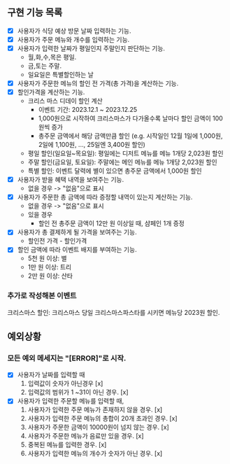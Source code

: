 ## 구현 기능 목록

- [x] 사용자가 식당 예상 방문 날짜 입력하는 기능.
- [x] 사용자가 주문 메뉴와 개수를 입력하는 기능.
- [x] 사용자가 입력한 날짜가 평일인지 주말인지 판단하는 기능.
  - 월,화,수,목은 평일.
  - 금,토는 주말.
  - 일요일은 특별할인하는 날
- [x] 사용자가 주문한 메뉴의 할인 전 가격(총 가격)을 계산하는 기능.
- [x] 할인가격을 계산하는 기능.
    - 크리스 마스 디데이 할인 계산
        - 이벤트 기간: 2023.12.1 ~ 2023.12.25
        - 1,000원으로 시작하여 크리스마스가 다가올수록 날마다 할인 금액이 100원씩 증가
        - 총주문 금액에서 해당 금액만큼 할인 (e.g. 시작일인 12월 1일에 1,000원, 2일에 1,100원, ..., 25일엔 3,400원 할인)
    - 평일 할인(일요일~목요일): 평일에는 디저트 메뉴를 메뉴 1개당 2,023원 할인
    - 주말 할인(금요일, 토요일): 주말에는 메인 메뉴를 메뉴 1개당 2,023원 할인
    - 특별 할인: 이벤트 달력에 별이 있으면 총주문 금액에서 1,000원 할인
- [x] 사용자가 받을 혜택 내역을 보여주는 기능.
    - 없을 경우 -> "없음"으로 표시
- [x] 사용자가 주문한 총 금액에 따라 증정할 내역이 있는지 계산하는 기능.
    - 없을 경우 -> "없음"으로 표시
    - 있을 경우
        - 할인 전 총주문 금액이 12만 원 이상일 때, 샴페인 1개 증정
- [x] 사용자가 총 결제하게 될 가격을 보여주는 기능.
  - 할인전 가격 - 할인가격
- [x] 할인 금액에 따라 이벤트 배지를 부여하는 기능.
    - 5천 원 이상: 별
    - 1만 원 이상: 트리
    - 2만 원 이상: 산타

### 추가로 작성해본 이벤트 
크리스마스 할인: 크리스마스 당일 크리스마스파스타를 시키면 메뉴당 2023원 할인.

## 예외상황
### 모든 예외 메세지는 "[ERROR]"로 시작.

- [x] 사용자가 날짜를 입력할 때
    1. 입력값이 숫자가 아닌경우 [x]
    2. 입력값의 범위가 1 ~31이 아닌 경우. [x]
- [x] 사용자가 입력한 주문할 메뉴를 입력할 때,
    1. 사용자가 입력한 주문 메뉴가 존재하지 않을 경우. [x]
    2. 사용자가 입력한 주문 메뉴의 총합이 20개 초과인 경우. [x]
    3. 사용자가 주문한 금액이 10000원이 넘지 않는 경우. [x]
    4. 사용자가 주문한 메뉴가 음료만 있을 경우. [x]
    5. 중복된 메뉴를 입력한 경우. [x]
    6. 사용자가 입력한 메뉴의 개수가 숫자가 아닌 경우. [x]
